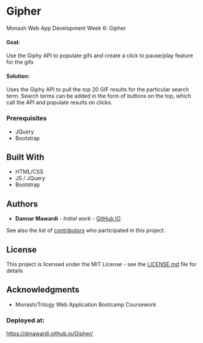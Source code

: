 # Gipher
Monash Web App Development Week 6: Gipher

#### Goal: 
Use the Giphy API to populate gifs and create a click to pause/play feature for the gifs

#### Solution:
Uses the Giphy API to pull the top 20 GIF results for the particular search term. Search terms can be added in the form of buttons on the top, which call the API and populate results on clicks.

### Prerequisites

* JQuery
* Bootstrap

## Built With

* HTML/CSS
* JS / JQuery
* Bootstrap

## Authors

* **Dannar Mawardi** - *Initial work* - [GitHub IO](https://dmawardi.github.io)

See also the list of [contributors](https://github.com/dmawardi/Gipher/contributors) who participated in this project.

## License

This project is licensed under the MIT License - see the [LICENSE.md](LICENSE.md) file for details

## Acknowledgments

* Monash/Trilogy Web Application Bootcamp Coursework


### Deployed at: 
https://dmawardi.github.io/Gipher/
